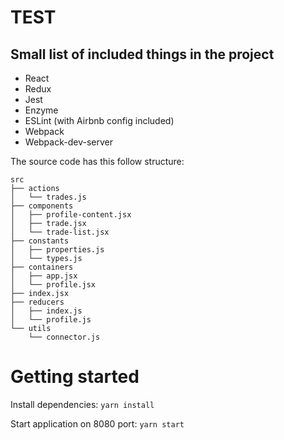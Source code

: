 # TEST

Small list of included things in the project
---
* React
* Redux
* Jest
* Enzyme
* ESLint (with Airbnb config included)
* Webpack
* Webpack-dev-server

The source code has this follow structure:
```
src
├── actions
│   └── trades.js
├── components
│   ├── profile-content.jsx
│   ├── trade.jsx
│   └── trade-list.jsx
├── constants
│   ├── properties.js
│   └── types.js
├── containers
│   ├── app.jsx
│   └── profile.jsx
├── index.jsx
├── reducers
│   ├── index.js
│   └── profile.js
└── utils
    └── connector.js
```
Getting started
===

Install dependencies: `yarn install`

Start application on 8080 port: `yarn start`
